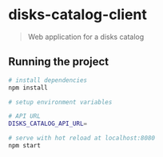 # disks-catalog-client

> Web application for a disks catalog

## Running the project

``` bash
# install dependencies
npm install

# setup environment variables

# API URL
DISKS_CATALOG_API_URL=

# serve with hot reload at localhost:8080
npm start
```
